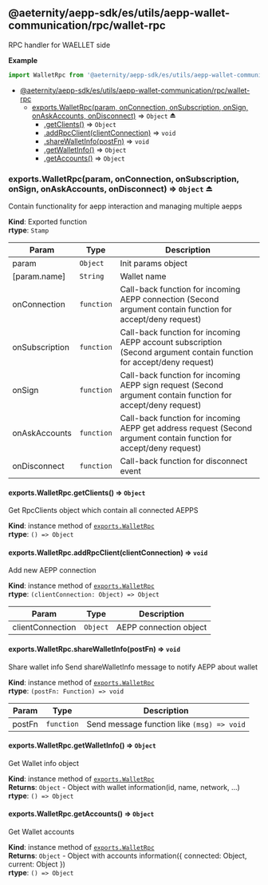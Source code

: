 <a id="module_@aeternity/aepp-sdk/es/utils/aepp-wallet-communication/rpc/wallet-rpc"></a>

## @aeternity/aepp-sdk/es/utils/aepp-wallet-communication/rpc/wallet-rpc
RPC handler for WAELLET side

**Example**  
```js
import WalletRpc from '@aeternity/aepp-sdk/es/utils/aepp-wallet-communication/rpc/wallet-rpc'
```

* [@aeternity/aepp-sdk/es/utils/aepp-wallet-communication/rpc/wallet-rpc](#module_@aeternity/aepp-sdk/es/utils/aepp-wallet-communication/rpc/wallet-rpc)
    * [exports.WalletRpc(param, onConnection, onSubscription, onSign, onAskAccounts, onDisconnect)](#exp_module_@aeternity/aepp-sdk/es/utils/aepp-wallet-communication/rpc/wallet-rpc--exports.WalletRpc) ⇒ `Object` ⏏
        * [.getClients()](#module_@aeternity/aepp-sdk/es/utils/aepp-wallet-communication/rpc/wallet-rpc--exports.WalletRpc+getClients) ⇒ `Object`
        * [.addRpcClient(clientConnection)](#module_@aeternity/aepp-sdk/es/utils/aepp-wallet-communication/rpc/wallet-rpc--exports.WalletRpc+addRpcClient) ⇒ `void`
        * [.shareWalletInfo(postFn)](#module_@aeternity/aepp-sdk/es/utils/aepp-wallet-communication/rpc/wallet-rpc--exports.WalletRpc+shareWalletInfo) ⇒ `void`
        * [.getWalletInfo()](#module_@aeternity/aepp-sdk/es/utils/aepp-wallet-communication/rpc/wallet-rpc--exports.WalletRpc+getWalletInfo) ⇒ `Object`
        * [.getAccounts()](#module_@aeternity/aepp-sdk/es/utils/aepp-wallet-communication/rpc/wallet-rpc--exports.WalletRpc+getAccounts) ⇒ `Object`

<a id="exp_module_@aeternity/aepp-sdk/es/utils/aepp-wallet-communication/rpc/wallet-rpc--exports.WalletRpc"></a>

### exports.WalletRpc(param, onConnection, onSubscription, onSign, onAskAccounts, onDisconnect) ⇒ `Object` ⏏
Contain functionality for aepp interaction and managing multiple aepps

**Kind**: Exported function  
**rtype**: `Stamp`

| Param | Type | Description |
| --- | --- | --- |
| param | `Object` | Init params object |
| [param.name] | `String` | Wallet name |
| onConnection | `function` | Call-back function for incoming AEPP connection (Second argument contain function for accept/deny request) |
| onSubscription | `function` | Call-back function for incoming AEPP account subscription (Second argument contain function for accept/deny request) |
| onSign | `function` | Call-back function for incoming AEPP sign request (Second argument contain function for accept/deny request) |
| onAskAccounts | `function` | Call-back function for incoming AEPP get address request (Second argument contain function for accept/deny request) |
| onDisconnect | `function` | Call-back function for disconnect event |

<a id="module_@aeternity/aepp-sdk/es/utils/aepp-wallet-communication/rpc/wallet-rpc--exports.WalletRpc+getClients"></a>

#### exports.WalletRpc.getClients() ⇒ `Object`
Get RpcClients object which contain all connected AEPPS

**Kind**: instance method of [`exports.WalletRpc`](#exp_module_@aeternity/aepp-sdk/es/utils/aepp-wallet-communication/rpc/wallet-rpc--exports.WalletRpc)  
**rtype**: `() => Object`
<a id="module_@aeternity/aepp-sdk/es/utils/aepp-wallet-communication/rpc/wallet-rpc--exports.WalletRpc+addRpcClient"></a>

#### exports.WalletRpc.addRpcClient(clientConnection) ⇒ `void`
Add new AEPP connection

**Kind**: instance method of [`exports.WalletRpc`](#exp_module_@aeternity/aepp-sdk/es/utils/aepp-wallet-communication/rpc/wallet-rpc--exports.WalletRpc)  
**rtype**: `(clientConnection: Object) => Object`

| Param | Type | Description |
| --- | --- | --- |
| clientConnection | `Object` | AEPP connection object |

<a id="module_@aeternity/aepp-sdk/es/utils/aepp-wallet-communication/rpc/wallet-rpc--exports.WalletRpc+shareWalletInfo"></a>

#### exports.WalletRpc.shareWalletInfo(postFn) ⇒ `void`
Share wallet info
Send shareWalletInfo message to notify AEPP about wallet

**Kind**: instance method of [`exports.WalletRpc`](#exp_module_@aeternity/aepp-sdk/es/utils/aepp-wallet-communication/rpc/wallet-rpc--exports.WalletRpc)  
**rtype**: `(postFn: Function) => void`

| Param | Type | Description |
| --- | --- | --- |
| postFn | `function` | Send message function like `(msg) => void` |

<a id="module_@aeternity/aepp-sdk/es/utils/aepp-wallet-communication/rpc/wallet-rpc--exports.WalletRpc+getWalletInfo"></a>

#### exports.WalletRpc.getWalletInfo() ⇒ `Object`
Get Wallet info object

**Kind**: instance method of [`exports.WalletRpc`](#exp_module_@aeternity/aepp-sdk/es/utils/aepp-wallet-communication/rpc/wallet-rpc--exports.WalletRpc)  
**Returns**: `Object` - Object with wallet information(id, name, network, ...)  
**rtype**: `() => Object`
<a id="module_@aeternity/aepp-sdk/es/utils/aepp-wallet-communication/rpc/wallet-rpc--exports.WalletRpc+getAccounts"></a>

#### exports.WalletRpc.getAccounts() ⇒ `Object`
Get Wallet accounts

**Kind**: instance method of [`exports.WalletRpc`](#exp_module_@aeternity/aepp-sdk/es/utils/aepp-wallet-communication/rpc/wallet-rpc--exports.WalletRpc)  
**Returns**: `Object` - Object with accounts information({ connected: Object, current: Object })  
**rtype**: `() => Object`
